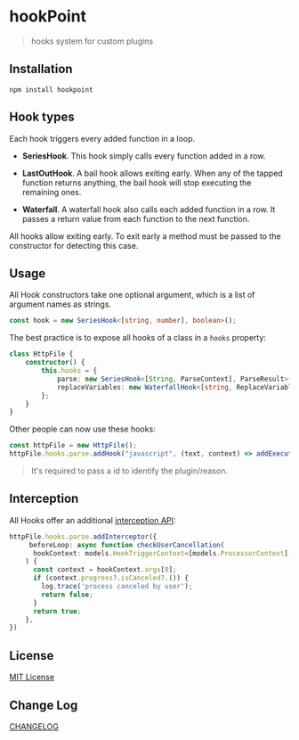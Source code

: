 # hookPoint

> hooks system for custom plugins

## Installation

```shell
npm install hookpoint
```


## Hook types

Each hook triggers every added function in a loop. 

* __SeriesHook__. This hook simply calls every function added in a row.

* __LastOutHook__. A bail hook allows exiting early. When any of the tapped function returns anything, the bail hook will stop executing the remaining ones.

* __Waterfall__. A waterfall hook also calls each added function in a row. It passes a return value from each function to the next function.

All hooks allow exiting early. To exit early a method must be passed to the constructor for detecting this case.


## Usage

All Hook constructors take one optional argument, which is a list of argument names as strings.

``` typescript
const hook = new SeriesHook<[string, number], boolean>();
```

The best practice is to expose all hooks of a class in a `hooks` property:

``` typescript
class HttpFile {
	constructor() {
		this.hooks = {
			parse: new SeriesHook<[String, ParseContext], ParseResult>(),
			replaceVariables: new WaterfallHook<[string, ReplaceVariableContext], string>()
		};
	}
}
```

Other people can now use these hooks:

``` typescript
const httpFile = new HttpFile();
httpFile.hooks.parse.addHook("javascript", (text, context) => addExecuteAction(text));
```

> It's required to pass a id to identify the plugin/reason.


## Interception

All Hooks offer an additional [interception API](https://github.com/AnWeber/hookpoint/blob/main/src/models/hookInterceptor.ts):

``` typescript
httpFile.hooks.parse.addInterceptor({
	 beforeLoop: async function checkUserCancellation(
      hookContext: models.HookTriggerContext<[models.ProcessorContext], boolean>
    ) {
      const context = hookContext.args[0];
      if (context.progress?.isCanceled?.()) {
        log.trace('process canceled by user');
        return false;
      }
      return true;
    },
})
```

## License

[MIT License](LICENSE)

## Change Log

[CHANGELOG](CHANGELOG.md)
